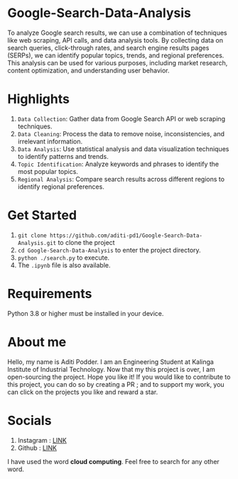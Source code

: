 # Google-Search-Data-Analysis
To analyze Google search results, we can use a combination of techniques like web scraping, API calls, and data analysis tools. By collecting data on search queries, click-through rates, and search engine results pages (SERPs), we can identify popular topics, trends, and regional preferences. This analysis can be used for various purposes, including market research, content optimization, and understanding user behavior.

# Highlights
1. `Data Collection`: Gather data from Google Search API or web scraping techniques.
2. `Data Cleaning`: Process the data to remove noise, inconsistencies, and irrelevant information.
3. `Data Analysis`: Use statistical analysis and data visualization techniques to identify patterns and trends.
4. `Topic Identification`: Analyze keywords and phrases to identify the most popular topics.
5. `Regional Analysis`: Compare search results across different regions to identify regional preferences.

# Get Started
1. `git clone https://github.com/aditi-pd1/Google-Search-Data-Analysis.git` to clone the project
2. `cd Google-Search-Data-Analysis` to enter the project directory.
3. `python ./search.py` to execute.
4. The `.ipynb` file is also available.

# Requirements
Python 3.8 or higher must be installed in your device. 

# About me
Hello, my name is Aditi Podder. I am an Engineering Student at Kalinga Institute of Industrial Technology. Now that my this project is over, I am open-sourcing the project. Hope you like it!
If you would like to contribute to this project, you can do so by creating a PR ; and to support my work, you can click on the projects you like and reward a star.

# Socials
1. Instagram :  [LINK](https://instagram.com/aditipd1/)
2. Github :  [LINK](https://github.com/aditi-pd1/)

I have used the word __cloud computing__. Feel free to search for any other word.

